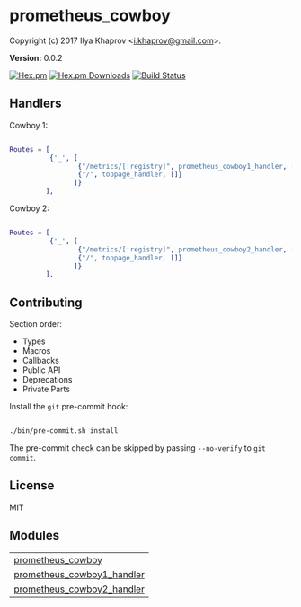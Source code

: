 

# prometheus_cowboy #

Copyright (c) 2017 Ilya Khaprov <<i.khaprov@gmail.com>>.

__Version:__ 0.0.2

[![Hex.pm][Hex badge]][Hex link]
[![Hex.pm Downloads][Hex downloads badge]][Hex link]
[![Build Status][Travis badge]][Travis link]

## Handlers

Cowboy 1:

```erlang

Routes = [
          {'_', [
                 {"/metrics/[:registry]", prometheus_cowboy1_handler, []},
                 {"/", toppage_handler, []}
                ]}
         ],

```

Cowboy 2:

```erlang

Routes = [
          {'_', [
                 {"/metrics/[:registry]", prometheus_cowboy2_handler, []},
                 {"/", toppage_handler, []}
                ]}
         ],

```

## Contributing

Section order:

- Types
- Macros
- Callbacks
- Public API
- Deprecations
- Private Parts

Install the `git` pre-commit hook:

```bash

./bin/pre-commit.sh install

```

The pre-commit check can be skipped by passing `--no-verify` to `git commit`.

## License

MIT

[Hex badge]: https://img.shields.io/hexpm/v/prometheus_cowboy.svg?maxAge=2592000?style=plastic
[Hex link]: https://hex.pm/packages/prometheus_cowboy
[Hex downloads badge]: https://img.shields.io/hexpm/dt/prometheus_cowboy.svg?maxAge=2592000
[Travis badge]: https://travis-ci.org/deadtrickster/prometheus-cowboy.svg?branch=version-3
[Travis link]: https://travis-ci.org/deadtrickster/prometheus-cowboy
[Coveralls badge]: https://coveralls.io/repos/github/deadtrickster/prometheus-cowboy/badge.svg?branch=master
[Coveralls link]: https://coveralls.io/github/deadtrickster/prometheus-cowboy?branch=master


## Modules ##


<table width="100%" border="0" summary="list of modules">
<tr><td><a href="prometheus_cowboy.md" class="module">prometheus_cowboy</a></td></tr>
<tr><td><a href="prometheus_cowboy1_handler.md" class="module">prometheus_cowboy1_handler</a></td></tr>
<tr><td><a href="prometheus_cowboy2_handler.md" class="module">prometheus_cowboy2_handler</a></td></tr></table>

